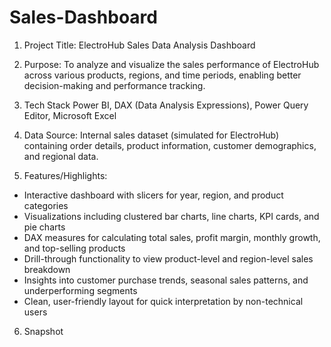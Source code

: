 # Sales-Dashboard
1. Project Title:
ElectroHub Sales Data Analysis Dashboard

2. Purpose:
To analyze and visualize the sales performance of ElectroHub across various products, regions, and time periods, enabling better decision-making and performance tracking.

3. Tech Stack
Power BI, DAX (Data Analysis Expressions), Power Query Editor, Microsoft Excel

4. Data Source:
Internal sales dataset (simulated for ElectroHub) containing order details, product information, customer demographics, and regional data.

5. Features/Highlights:

* Interactive dashboard with slicers for year, region, and product categories
* Visualizations including clustered bar charts, line charts, KPI cards, and pie charts
* DAX measures for calculating total sales, profit margin, monthly growth, and top-selling products
* Drill-through functionality to view product-level and region-level sales breakdown
* Insights into customer purchase trends, seasonal sales patterns, and underperforming segments
* Clean, user-friendly layout for quick interpretation by non-technical users

6. Snapshot

   
